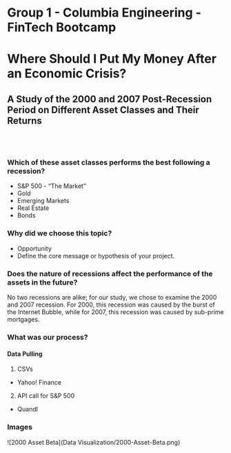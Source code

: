 # Group 1 - Columbia Engineering - FinTech Bootcamp
# Where Should I Put My Money After an Economic Crisis?
## A Study of the 2000 and 2007 Post-Recession Period on Different Asset Classes and Their Returns
<br></br>

### Which of these asset classes performs the best following a recession?

* S&P 500 - “The Market” 
* Gold
* Emerging Markets
* Real Estate
* Bonds

### Why did we choose this topic?

* Opportunity
* Define the core message or hypothesis of your project.

### Does the nature of recessions affect the performance of the assets in the future?

No two recessions are alike; for our study, we chose to examine the 2000 and 2007 recession. For 2000, this recession was caused by the burst of the Internet Bubble, while for 2007, this recession was caused by sub-prime mortgages.

### What was our process?

#### Data Pulling

1. CSVs
* Yahoo! Finance

2. API call for S&P 500
* Quandl


### Images

![2000 Asset Beta](Data Visualization/2000-Asset-Beta.png)
